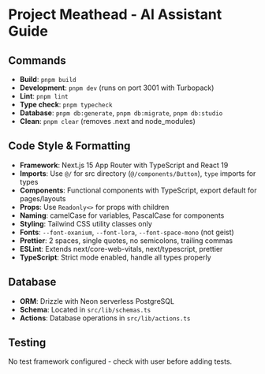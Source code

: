 # Project Meathead - AI Assistant Guide

## Commands
- **Build**: `pnpm build`
- **Development**: `pnpm dev` (runs on port 3001 with Turbopack)
- **Lint**: `pnpm lint` 
- **Type check**: `pnpm typecheck`
- **Database**: `pnpm db:generate`, `pnpm db:migrate`, `pnpm db:studio`
- **Clean**: `pnpm clear` (removes .next and node_modules)

## Code Style & Formatting
- **Framework**: Next.js 15 App Router with TypeScript and React 19
- **Imports**: Use `@/` for src directory (`@/components/Button`), `type` imports for types
- **Components**: Functional components with TypeScript, export default for pages/layouts
- **Props**: Use `Readonly<>` for props with children
- **Naming**: camelCase for variables, PascalCase for components
- **Styling**: Tailwind CSS utility classes only
- **Fonts**: `--font-oxanium`, `--font-lora`, `--font-space-mono` (not geist)
- **Prettier**: 2 spaces, single quotes, no semicolons, trailing commas
- **ESLint**: Extends next/core-web-vitals, next/typescript, prettier
- **TypeScript**: Strict mode enabled, handle all types properly

## Database
- **ORM**: Drizzle with Neon serverless PostgreSQL
- **Schema**: Located in `src/lib/schemas.ts`
- **Actions**: Database operations in `src/lib/actions.ts`

## Testing
No test framework configured - check with user before adding tests.

